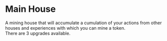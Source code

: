 # Main House

A mining house that will accumulate a cumulation of your actions from other houses and experiences with which you can mine a token.\
There are 3 upgrades available.
